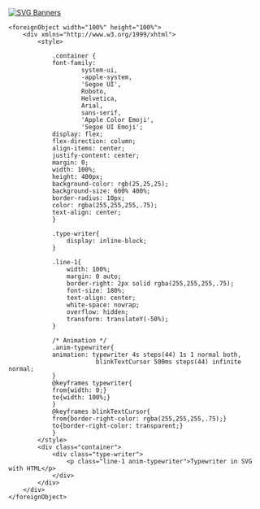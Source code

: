 [![SVG Banners](https://svg-banners.vercel.app/api?type=typeWriter&text1=Hello%20%F0%9F%91%8B,%20I%27m%20Jinkyung,%20welcome%20to%20my%20space🎵&height=200&width=1000)](https://github.com/JinKyung08)

	<foreignObject width="100%" height="100%">
		<div xmlns="http://www.w3.org/1999/xhtml">
			<style>

                .container {
                font-family:
						system-ui,
						-apple-system,
						'Segoe UI',
						Roboto,
						Helvetica,
						Arial,
						sans-serif,
						'Apple Color Emoji',
						'Segoe UI Emoji';
                display: flex;
                flex-direction: column;
                align-items: center;
                justify-content: center;
                margin: 0;
                width: 100%;
                height: 400px;
                background-color: rgb(25,25,25);  
                background-size: 600% 400%;
                border-radius: 10px;
                color: rgba(255,255,255,.75);
                text-align: center;
                }

                .type-writer{
                    display: inline-block;
                }

                .line-1{
                    width: 100%;
                    margin: 0 auto;
                    border-right: 2px solid rgba(255,255,255,.75);
                    font-size: 180%;
                    text-align: center;
                    white-space: nowrap;
                    overflow: hidden;
                    transform: translateY(-50%);    
                }

                /* Animation */
                .anim-typewriter{
                animation: typewriter 4s steps(44) 1s 1 normal both,
                            blinkTextCursor 500ms steps(44) infinite normal;
                }
                @keyframes typewriter{
                from{width: 0;}
                to{width: 100%;}
                }
                @keyframes blinkTextCursor{
                from{border-right-color: rgba(255,255,255,.75);}
                to{border-right-color: transparent;}
                }
			</style>
			<div class="container">
                <div class="type-writer">
                    <p class="line-1 anim-typewriter">Typewriter in SVG with HTML</p>
                </div>
            </div>
        </div>
	</foreignObject>

